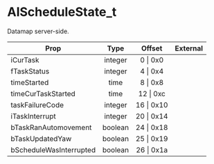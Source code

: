 # AIScheduleState_t
Datamap server-side.

|Prop|Type|Offset|External|
|---|:-:|:-:|--:|
|iCurTask|integer|0 \| 0x0||
|fTaskStatus|integer|4 \| 0x4||
|timeStarted|time|8 \| 0x8||
|timeCurTaskStarted|time|12 \| 0xc||
|taskFailureCode|integer|16 \| 0x10||
|iTaskInterrupt|integer|20 \| 0x14||
|bTaskRanAutomovement|boolean|24 \| 0x18||
|bTaskUpdatedYaw|boolean|25 \| 0x19||
|bScheduleWasInterrupted|boolean|26 \| 0x1a||
